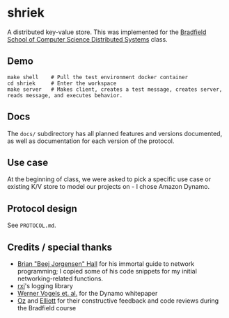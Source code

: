 # shriek
A distributed key-value store. This was implemented for the [Bradfield School of Computer Science Distributed Systems](https://bradfieldcs.com/courses/distributed-systems/) class.

## Demo
```
make shell    # Pull the test environment docker container
cd shriek     # Enter the workspace
make server   # Makes client, creates a test message, creates server, reads message, and executes behavior.
```

## Docs
The `docs/` subdirectory has all planned features and versions documented, as well as documentation
for each version of the protocol.

## Use case
At the beginning of class, we were asked to pick a specific use case or existing K/V store
to model our projects on - I chose Amazon Dynamo.

## Protocol design
See `PROTOCOL.md`.

## Credits / special thanks
- [Brian "Beej Jorgensen" Hall](https://beej.us/guide/bgnet/html/multi/index.html) for his immortal guide to
network programming; I copied some of his code snippets for my initial networking-related functions.
- [rxi](https://github.com/rxi/log.c)'s logging library
- [Werner Vogels et. al.](https://www.allthingsdistributed.com/files/amazon-dynamo-sosp2007.pdf) for the Dynamo whitepaper
- [Oz](https://github.com/ozan) and [Elliott](https://github.com/robot-dreams) for their constructive feedback and code reviews during the Bradfield course
